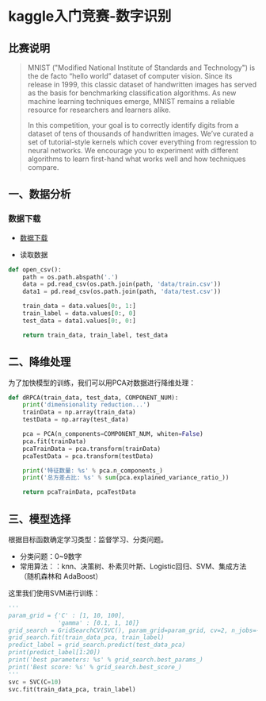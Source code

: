 #  kaggle入门竞赛-数字识别

## 比赛说明

> MNIST ("Modified National Institute of Standards and Technology") is the de facto “hello world” dataset of computer vision. Since its release in 1999, this classic dataset of handwritten images has served as the basis for benchmarking classification algorithms. As new machine learning techniques emerge, MNIST remains a reliable resource for researchers and learners alike.
> 
> In this competition, your goal is to correctly identify digits from a dataset of tens of thousands of handwritten images. We’ve curated a set of tutorial-style kernels which cover everything from regression to neural networks. We encourage you to experiment with different algorithms to learn first-hand what works well and how techniques compare.

## 一、数据分析

### 数据下载
- [数据下载](https://www.kaggle.com/c/digit-recognizer/data)

- 读取数据

```python
def open_csv():
    path = os.path.abspath('.')
    data = pd.read_csv(os.path.join(path, 'data/train.csv'))
    data1 = pd.read_csv(os.path.join(path, 'data/test.csv'))

    train_data = data.values[0:, 1:]
    train_label = data.values[0:, 0]
    test_data = data1.values[0:, 0:]

    return train_data, train_label, test_data

```
## 二、降维处理

为了加快模型的训练，我们可以用PCA对数据进行降维处理：

```python
def dRPCA(train_data, test_data, COMPONENT_NUM):
    print('dimensionality reduction...')
    trainData = np.array(train_data)
    testData = np.array(test_data)

    pca = PCA(n_components=COMPONENT_NUM, whiten=False)
    pca.fit(trainData)
    pcaTrainData = pca.transform(trainData)
    pcaTestData = pca.transform(testData)

    print('特征数量: %s' % pca.n_components_)
    print('总方差占比: %s' % sum(pca.explained_variance_ratio_))

    return pcaTrainData, pcaTestData
```
## 三、模型选择

根据目标函数确定学习类型：监督学习、分类问题。

- 分类问题：0~9数字
- 常用算法：：knn、决策树、朴素贝叶斯、Logistic回归、SVM、集成方法（随机森林和 AdaBoost）

这里我们使用SVM进行训练：


```python
'''
param_grid = {'C' : [1, 10, 100],
              'gamma' : [0.1, 1, 10]}
grid_search = GridSearchCV(SVC(), param_grid=param_grid, cv=2, n_jobs=-1)
grid_search.fit(train_data_pca, train_label)
predict_label = grid_search.predict(test_data_pca)
print(predict_label[1:20])
print('best parameters: %s' % grid_search.best_params_)
print('Best score: %s' % grid_search.best_score_)
'''
svc = SVC(C=10)
svc.fit(train_data_pca, train_label)

```


